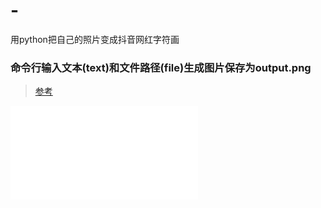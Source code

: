 # -
用python把自己的照片变成抖音网红字符画
### 命令行输入文本(text)和文件路径(file)生成图片保存为output.png
> [参考](https://www.bilibili.com/video/BV1mq4y1n7aE?spm_id_from=333.999.0.0 "『整活』用百万汉字拼一张彩色照片")
> 
> 
<iframe src="//player.bilibili.com/player.html?aid=547251339&bvid=BV1mq4y1n7aE&cid=391649117&page=1" scrolling="no" border="0" frameborder="no" framespacing="0" allowfullscreen="true"> </iframe>
